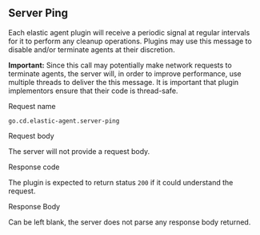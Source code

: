 ## Server Ping

Each elastic agent plugin will receive a periodic signal at regular intervals for it to perform any cleanup operations. Plugins may use this message to disable and/or terminate agents at their discretion.

<aside class="warning">
  <strong>Important:</strong> Since this call may potentially make network requests to terminate agents, the server will, in order to improve performance, use multiple threads to deliver the this message. It is important that plugin implementors ensure that their code is thread-safe.
</aside>

<p class='request-name-heading'>Request name</p>

`go.cd.elastic-agent.server-ping`

<p class='request-body-heading'>Request body</p>

The server will not provide a request body.

<p class='response-code-heading'>Response code</p>

The plugin is expected to return status `200` if it could understand the request.

<p class='response-body-heading'>Response Body</p>

Can be left blank, the server does not parse any response body returned.

